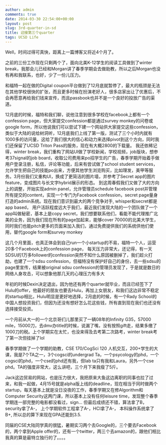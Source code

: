 ```yaml
---
author: admin
comments: true
date: 2014-03-30 22:54:00+00:00
layout: post
slug: 3rd-quarter-in-sd
title: 迎接第三个quarter
tags: UCSD Life
---
```

Well，时间过得可真快，距离上一篇博客又将近4个月了。

之前的三份工作现在只剩两个了，面向北美K-12学生的阅读工具做到了winter break，我那会儿已经和Morgan讲了春季学期会去做助教，所以之后Morgan也没有再和我联系，也好，少了一份儿压力。

和福特一起在做的Digital coupon平台做到了12月底就暂停了，最大的瓶颈是无法在其他学校很快的扩张，而且更多时候在扮演老好人，很多店家出让了优惠后，不会再愿意再给我们钱来宣传，而且passbook也并不是一个良好的投放广告的渠道。

12月底的时候，福特和我们聊，说他注意到很多学校在facebook上都有一个confession page，但大家提交confession都是通过survey monkey的问卷或google form，所以他说我们可以尝试下建一个网站供大家提交这些confession，类似于大陆的说给树洞听，12月底我们上线了第一版，测试了三个小时内就有1000多的访问量，这给了我们很大的信心和动力来选择pivot到这个方向，同时我们还保留了UCSD Triton Pass的服务，现在有大概2800的下载量。 我还依稀记得，winter break，我们重构了网站UI做了学校新闻，学校视频，job版块，想参考37signal的job board，收取公司费用来po招学生的广告，春季学期开始着手做用户登录注册，私信，评论等功能，后来有尝试做了school student services，允许学生把自己的技能po出来，方便其他学生浏览购买，比如理发，美甲等服务。3月份我们又重构UI，换成了更简洁的图片墙，并参考了Secret app的图片feature，变成图片与长文字hybrid展示的形态。 到这周春假我们又做了大的方向上的调整，开始实现admin panel，允许管理员schedule facebook post并管理所有提交的content，实现一个专门为Facebook confession，secret page量身打造的admin系统。现在我们意识到最大的两个竞争对手, whisper和secret都是app based， 用户活跃程度远大于我们，最近我们发现大陆的一个团队做了一个app叫做秘密，基本上是copy secret，我们想要联系他们，看能不能代理推广北美的业务，因为我们现在所有的page加起来，能够cover 70000的北美大学生，同时我们也能pitch更多的页面来加入我们，通过免费提供我们的系统供他们使用，替代google form和survey monkey

这几个月里面，也真正体会到自己run一个小startup的不易，福特一个人，运营20多个Facebook上的confession page， 每天压力非常大，还记得，有一天SDSU的1万多follower的confession突然不知什么原因被删掉了，我们趁火打劫，也建了一个sdsu confession，但福特没有保护好自己的身份，去一些sdsu的page里宣传，结果被original sdsu confession的管理员发现了，于是就是数日的网络人身攻击，可以想象他那几天的心理压力有多大

年初的时候Dexin决定退出，因为他还有两个quarter就毕业，而且已经签下了Hulu的offer，他最好的朋友也要去Hulu，再加上女朋友，和我们这边非常不稳定的startup相比，Hulu明显是更好地选择，2月底的时候，有一个Rady School的中国人想投资我们，但因为还没有想好怎么花这些钱，所有直到现在我们也还没有选择接受投资。

一个月前从大一的一个北京哥们儿那里买了一辆08年的Infinity G35，57000 mile，15000刀，去dmv办title的时候，说漏了嘴，没有按照gift走，结果多缴了1000刀的税。上个学期实在太忙，也没来得及去考第二次路考，winter break考了第一次但挂掉了lol

春季学期做了一个学期的助教，CSE 170/CogSci 120 人机交互，200+学生的大课，我是7个TA之一，3个cogsci的undergrad Ta，一个psycology的phd，一个cogsci的phd，一个cse的phd还有我，但lab ta只有我和Laura，另外一个cse phd。TA的强度非常大，这么讲吧，三个月下来我瘦了5斤。

Jack这边贸易的网站，也是压力很大，我把原来大鱼这边离职的同事也拉了过来，和我一起做，4月15号就是alpha版上线的deadline，现在相当于同时做两个startup，每天基本上就是没日没夜的工作，春季学期又在修Algorithm和Computer Security这两门课，所以基本上没有任何leisure time，发现整个春季学期连一部完整的电影都没看过，sign... 但最后成绩还不错，算法拿了B，security拿了A-， 上个学期软件工程拿了A-，HCI拿了A-， 本科操作系统拿了B+, 所以总的算下来现在GPA还能到3.5.

同届的CSE大陆同学真的很猛，暑期实习两个去Google的，三个要去Facebook的，两个拿到Apple offer的，还有一个twitter，两三个去amazon的，跟他们相比我真的算是最特立独行的了。。。。

